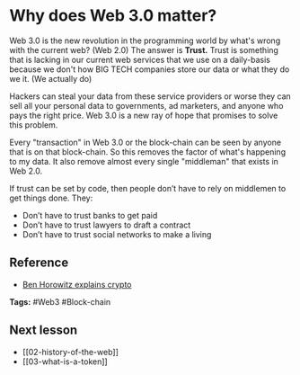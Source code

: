 # Why does Web 3.0 matter?
Web 3.0 is the new revolution in the programming world by what's wrong with the current web? (Web 2.0) The answer is **Trust.** Trust is something that is lacking in our current web services that we use on a daily-basis because we don't how BIG TECH companies store our data or what they do we it. (We actually do)

Hackers can steal your data from these service providers or worse they can sell all your personal data to governments, ad marketers, and anyone who pays the right price. Web 3.0 is a new ray of hope that promises to solve this problem. 

Every "transaction" in Web 3.0 or the block-chain can be seen by anyone that is on that block-chain. So this removes the factor of what's happening to my data. It also remove almost every single "middleman" that exists in Web 2.0.

If trust can be set by code, then people don’t have to rely on middlemen to get things done. They:

- Don’t have to trust banks to get paid
- Don’t have to trust lawyers to draft a contract
- Don’t have to trust social networks to make a living

## Reference 
- [Ben Horowitz explains crypto](https://www.youtube.com/watch?v=l7QdIQVTly0)


**Tags:** #Web3 #Block-chain  

## Next lesson
- [[02-history-of-the-web]]
- [[03-what-is-a-token]]